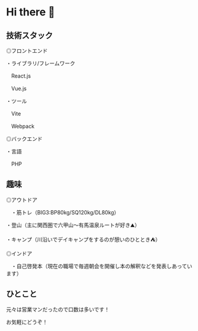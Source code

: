 # Hi there 👋

## 技術スタック

◎フロントエンド

・ライブラリ/フレームワーク

　React.js

　Vue.js

・ツール

　Vite

　Webpack
 
 ◎バックエンド
 
 ・言語
 
 　PHP
  
  
## 趣味

◎アウトドア

　・筋トレ（BIG3:BP80kg/SQ120kg/DL80kg）
 
 ・登山（主に関西圏で六甲山～有馬温泉ルートが好き⛰）
 
 ・キャンプ（川沿いでデイキャンプをするのが憩いのひととき⛺）

◎インドア

　・自己啓発本（現在の職場で毎週朝会を開催し本の解釈などを発表しあっています）
 
## ひとこと

元々は営業マンだったので口数は多いです！

お気軽にどうぞ！


<!--
**DJMasaru/DJMasaru** is a ✨ _special_ ✨ repository because its `README.md` (this file) appears on your GitHub profile.

Here are some ideas to get you started:

- 🔭 I’m currently working on ...
- 🌱 I’m currently learning ...
- 👯 I’m looking to collaborate on ...
- 🤔 I’m looking for help with ...
- 💬 Ask me about ...
- 📫 How to reach me: ...
- 😄 Pronouns: ...
- ⚡ Fun fact: ...
-->
